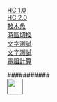 [HC 1.0](https://CK-Choco.github.io/HC.html)  
[HC 2.0](https://CK-Choco.github.io/FTP.html)  
[敲木魚](https://CK-Choco.github.io/wood/index.html)  
[時區切換](https://CK-Choco.github.io/index.html)  
[文字測試](https://CK-Choco.github.io/Text_Test.html)   
[文字測試](https://CK-Choco.github.io/Text_Test2.html)   
[電阻計算](https://CK-Choco.github.io/resistance.html)   

###########  
[<img src="https://s18955.pcdn.co/wp-content/uploads/2018/02/github.png" width="35"/>]()
